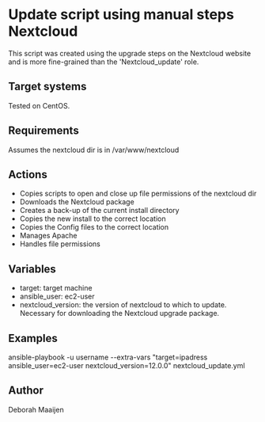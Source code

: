 # Update script using manual steps Nextcloud
This script was created using the upgrade steps on the Nextcloud website and is more fine-grained than the 'Nextcloud_update' role.

## Target systems
Tested on CentOS.

## Requirements 
Assumes the nextcloud dir is in /var/www/nextcloud

## Actions
- Copies scripts to open and close up file permissions of the nextcloud dir
- Downloads the Nextcloud package
- Creates a back-up of the current install directory
- Copies the new install to the correct location
- Copies the Config files to the correct location
- Manages Apache
- Handles file permissions

## Variables
- target: target machine
- ansible_user: ec2-user
- nextcloud_version: the version of nextcloud to which to update. Necessary for downloading the Nextcloud upgrade package. 

## Examples
ansible-playbook -u username --extra-vars "target=ipadress ansible_user=ec2-user nextcloud_version=12.0.0" nextcloud_update.yml

## Author
Deborah Maaijen

